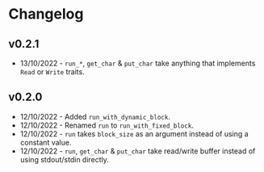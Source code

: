 # Changelog

## v0.2.1

- 13/10/2022 - `run_*`, `get_char` & `put_char` take anything that implements `Read` or `Write` traits.

## v0.2.0

- 12/10/2022 - Added `run_with_dynamic_block`.
- 12/10/2022 - Renamed `run` to `run_with_fixed_block`.
- 12/10/2022 - `run` takes `block_size` as an argument instead of using a constant value.
- 12/10/2022 - `run`, `get_char` & `put_char` take read/write buffer instead of using stdout/stdin directly.
